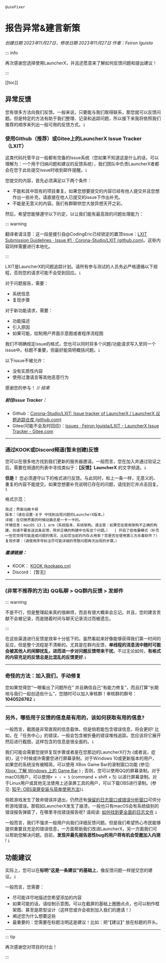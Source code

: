 `@useFixer`
# **报告异常&建言新策**

*创建日期 2023年11月27日，修改日期 2023年11月27日 作者：Feiron Iguista*

::: info

再次感谢您选择使用LauncherX，并且还愿意来了解如何反馈问题和提出建议！

:::

[[toc]]

## 异常反馈

您有很多方法向我们反馈。一般来说，只要能与我们取得联系，那您就可以反馈问题。但是特定的方法有助于我们整理、记录和追踪问题，所以接下来我将依照我们推荐的顺序来列出一般可用的反馈方式。`i`

### 使用Github（推荐）或Gitee上的LauncherX Issue Tracker （LXIT）

这类代码托管平台一般都有完备的Issue系统（您如果不知道这是什么的话，可以理解为：一个用于归纳问题和建议的反馈系统），我们团队中负责LauncherX者都会在您于此处提交issue时收到邮件提醒。`i`

您提交的内容，首先必须满足以下两个条件：

- 不能和其中现有的项目重复。如果您想要提交的内容已经有他人提交并且您想作出一些补充，请直接在他人已提交的issue下作出补充。
- 不能是无意义的内容。我们有群聊供您大放异想天开之彩。

然后，希望您能够遵守以下约定，以让我们能有最高效的问题处理能力：

::: warning

翻译者请注意：这一段是援引自@CodingEric已经锁定的置顶issue：[LXIT Submission Guidelines · Issue #1 · Corona-Studio/LXIT (github.com)](https://github.com/Corona-Studio/LXIT/issues/1)。这些内容同样需要进行本地化。

:::

LXIT是LauncherX的问题追踪计划。请所有参与测试的人员务必严格遵循以下规程，否则您的请求可能不会受到回应。`i`

对于问题报告，需要：

- 系统信息
- 复现步骤

对于新功能请求，需要：

- 功能描述
- 引入原因
- 如果可能，绘制用户界面示意图或者程序流程图

我们不明确规定issue的格式，您也可以同时将多个问题/功能请求写入至同一个issue中。标题不重要，但最好能简明概括问题。`i`

以下issue不被允许：

- 没有实质性内容
- 使用过激语言等其他恶意行为

感谢您的参与！ // *结束*

##### 前往Issue Tracker：

- Github：[Corona-Studio/LXIT: Issue tracker of LauncherX / LauncherX 议题追踪仓库 (github.com)](https://github.com/Corona-Studio/LXIT/issues)
- Gitee(可能不会及时回应)：[Issues · Feiron Iguista/LXIT - LauncherX Issue Tracker - Gitee.com](https://gitee.com/feironiguista/corona-lxit/issues)

------

### 通过KOOK或Discord频道(暂未创建)反馈

您可以在很多地方找到我们更新的服务器邀请。一般而言，您在加入并通过验证之后，需要在频道的列表中寻找类似于：**【反馈】LauncherX** 的文字频道。`i`

**但是！** 您必须遵守以下的格式进行反馈。与此同时，和上一条一样，无意义的、重复的内容不能提交。如果您想要补充说明已存在的问题，请找到它并点击回复。`i`

格式示范：

```
简述：界面动画卡顿
版本：（请在设置-关于 中找到出现问题的LauncherX版本。）
详细：在切换界面的时候动画总是一卡一卡的。
环境信息：macOS 13.1 arm（系统版本，系统架构。请注意：如果您在使用架构不正确的构建，则请不要发送这条反馈，除非正确的构建中也有这个问题。）  | 开启了低电量模式（补充一些您觉得可能造成问题的情况，比如您当前的内存占用率？您是否在使用第三方杀毒软件？）
复现步骤：（请使用序号标注尽可能详细的导致问题再次出现的步骤。）
```

##### 邀请链接：

- KOOK： [KOOK (kookapp.cn)](https://www.kookapp.cn/app/invite/rCdGVn)
- Discord： [暂无]

------

### (非常不推荐的方法) QQ私聊 > QQ群内反馈 > 发邮件

::: warning

不是不行，但是整理起来真的很麻烦，而且有很大概率会忘记。并且，您的建言贡献不会被记录，而是随着时间与聊天记录流过而被遗忘。

:::

在这些渠道进行反馈是效率十分低下的。虽然看起来好像能够获得我们第一时间的反应，但是整个流程是不清晰的。尤其是在群内反馈，**单线程的消息流中随时可能会被其他人的闲聊扰乱，进而进一步对问题反馈带来干扰**。不过无论如何，**有格式的内容充足的反馈总是比混乱的反馈更好**.`i`

------

### 奇怪的方法：加入我们，手动修复

您如果觉得您“一眼看出了问题所在” 并且确信自己“有能力修复”，而且打算“长期地与我们一起创造些什么”，您随时可以加入审核群！审核群的群号：**1040526762** `i`

---------------

### 另外，哪些用于反馈的信息是有用的，该如何获取有用的信息?

一般而言，截图是非常直观的信息载体。但是倘若能包含错误信息，将会更好! 比如，在「任务中心」的错误，一般会包含被折叠的错误堆栈追踪。您应该将它展开然后进行截图，这样包含的信息是很全面的。`i`

我们可能会需要您提供复现步骤或者是在您那边的LauncherX行为 (或者说，症状)，这个时候或许需要您进行屏幕录制。对于Windows 10或更新版本的用户，如果您的系统没有被精简，可以使用 XBox Game Bar的录制窗口功能 (参见: [Xbox: 了解 Windows 上的 Game Bar](https://support.xbox.com/zh-CN/help/games-apps/game-setup-and-play/get-to-know-game-bar-on-windows-10) ) ; 否则，您可以使用QQ的屏幕录制。对于macOS用户，可以使用`⌘ + ⇧ + 5` (command + shift + 5) 以进行屏幕录制。对于Linux用户或其他无法使用上述录屏工具的用户，可以下载OBS进行录制。(参见: [知乎: OBS录屏安装与简单使用方法](https://zhuanlan.zhihu.com/p/425486889))`i`

倘若游戏发生了致命错误并退出，仍然还有[保留的日志窗口或错误分析窗口](/zhCN/lxguide/features/log-window)可供分析游戏错误。那假如LauncherX发生了崩溃，一般也只有macOS会有系统级别的错误报告弹窗了，在哪里寻找错误报告呢? 请阅读: [如何找到更全面的日志文件](/zhCN/lxguide/others/report-with-logs) `i`

一般而言，我们不强求一般用户向我们详细反馈问题。但是我们希望热心市民能够提供重要且充足的错误信息，一方面帮助我们改进LauncherX，另一方面我们可以帮助您解决问题。目前，**发现并最先报告恶性bug的用户将有机会受邀加入内测** ! `i`

## 功能建议

实际上，您可以在**标明“这是一条建议”的基础上**，像反馈问题一样提交您的建议。`i`

一般而言，您需要：

- 尽可能详尽地描述您希望添加的内容
- 如果可能的话，请绘制示意图。可以在截屏的基础上圈圈点点，也可以制作框架图、甚至是原型设计（这样您或许会收到加入我们的邀请！）
- 阐述您为什么想要这些
- 最重要的：您需要在标题注明这是建议！比如：把“【建议】” 放在标题的开头。

-----------

::: tip

再次感谢您对项目的付出！

:::
